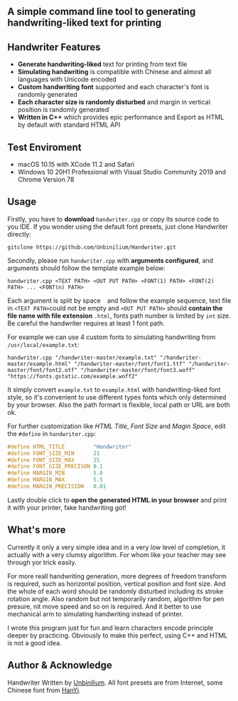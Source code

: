 ## A simple command line tool to generating handwriting-liked text for printing

## Handwriter Features
- **Generate handwriting-liked** text for printing from text file
- **Simulating handwriting** is compatible with Chinese and  almost all languages with Unicode encoded
- **Custom handwriting font** supported and each character's font is randomly generated 
- **Each character size is randomly disturbed** and margin in vertical position is randomly generated 
- **Written in C++** which provides epic performance and Export as HTML by default with standard HTML API

## Test Enviroment
- macOS 10.15 with XCode 11.2 and Safari
- Windows 10 20H1 Professional with Visual Studio Community 2019 and Chrome Version 78

## Usage
Firstly, you have to **download** `handwriter.cpp` or copy its source code to you IDE. If you wonder using the default font presets, just clone Handwriter directly:
```
gitclone https://github.com/Unbinilium/Handwriter.git
```
Secondly, please run `handwriter.cpp` with **arguments configured**, and arguments should follow the template example below:
```
handwriter.cpp <TEXT PATH> <OUT PUT PATH> <FONT(1) PATH> <FONT(2) PATH> ... <FONT(n) PATH>
```
Each argument is split by space ` ` and follow the example sequence, text file in `<TEXT PATH>`could not be empty and `<OUT PUT PATH>` should **contain the file name with file extension** `.html`, fonts path number is limited by `int` size. Be careful the handwriter requires at least 1 font path.

For example we can use 4 custom fonts to simulating handwriting from `/usr/local/example.txt`:
```
handwriter.cpp "/handwriter-master/example.txt" "/handwriter-master/example.html" "/handwriter-master/font/font1.ttf" "/handwriter-master/font/font2.otf" "/handwriter-master/font/font3.woff" "https://fonts.gstatic.com/example.woff2"
```
It simply convert `example.txt` to `example.html` with  handwriting-liked font style, so it's convenient to use different types fonts which only determined by your browser. Also the path formart is flexible, local path or URL are both ok.

For further customization like *HTML Title*, *Font Size* and *Magin Space*, edit the `#define` in `handwriter.cpp`:
```cpp
#define HTML_TITLE         "Handwriter"
#define FONT_SIZE_MIN      21
#define FONT_SIZE_MAX      25
#define FONT_SIZE_PRECISON 0.1
#define MARGIN_MIN         5.0
#define MARGIN_MAX         5.5
#define MARGIN_PRECISION   0.01
```

Lastly double click to **open the generated HTML in your browser** and print it with your printer, fake handwriting got!

## What's more
Currently it only a very simple idea and in a very low level of completion, it actually with a very clumsy algorithm. For whom like your teacher may see through yor trick easily. 

For more reall handwriting generation, more degrees of freedom transform is required, such as horizontal position, vertical position and font size. And the whole of each word should be randomly disturbed including its stroke rotation angle. Also random but not temporarily random, algorithm for pen presure, nit move speed and so on is required. And it better to use mechanical arm to simulating handwriting instead of printer.

I wrote this program just for fun and learn characters encode principle deeper by practicing. Obviously to make this perfect, using C++ and HTML is not a good idea.

## Author & Acknowledge
Handwriter Written by <a href="https://github.com/Unbinilium" target="_blank">Unbinilium</a>. All font presets are from Internet, some Chinese font from  <a href="https://www.hanyi.com.cn/" target="_blank">HanYi</a>.
